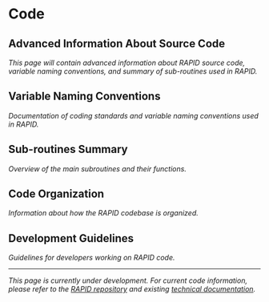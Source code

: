 # Code

## Advanced Information About Source Code

*This page will contain advanced information about RAPID source code, variable naming conventions, and summary of sub-routines used in RAPID.*

## Variable Naming Conventions

*Documentation of coding standards and variable naming conventions used in RAPID.*

## Sub-routines Summary

*Overview of the main subroutines and their functions.*

## Code Organization

*Information about how the RAPID codebase is organized.*

## Development Guidelines

*Guidelines for developers working on RAPID code.*

---

*This page is currently under development. For current code information, please refer to the [RAPID repository](https://github.com/c-h-david/rapid2) and existing [technical documentation](../user-guide/tutorials/documents.md).*

